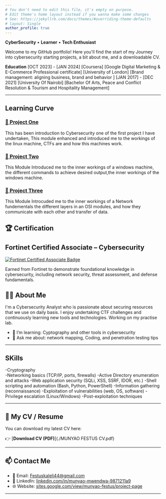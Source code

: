 ```yaml
---
# You don't need to edit this file, it's empty on purpose.
# Edit theme's home layout instead if you wanna make some changes
# See: https://jekyllrb.com/docs/themes/#overriding-theme-defaults
# layout: Single
author_profile: true
---
```



**CyberSecurity** • **Learner** • **Tech Enthusiast**

Welcome to my  GitHub portfolio! Here you'll find the start of my Journey into cybersecurity starting projects, a bit about me, and a downloadable CV.

**Education**
[OCT 2023]  - [JAN 2024]
[Coursera]
[Google  Digital Marketing & E-Commerce Professional certificate]
[University of London] 
[Brand management: aligning business, brand and behavior ]
[JAN 2017]  - [DEC 2021]
[University Of Nairobi]
[Bachelor Of Arts, Peace and Conflict Resolution & Tourism and Hospitality  Management]

---

##  Learning Curve

### [🔗 Project One](https://academy.hackthebox.com/achievement/1809602/18)
This has been introduction to Cybersecurity one of the first project I have undertaken, This module enhanced and introduced me to the workings of the linux machine, CTFs are and how this machines work.

### [🔗 Project Two](https://academy.hackthebox.com/achievement/1809602/34)
This Module Introduced me to the inner workings of a windows machine, the different commands to achieve desired output,the inner workings of the windows machine. 

### [🔗 Project Three](https://academy.hackthebox.com/achievement/1809602/49)
This Module Introcuded me to the inner workings of a Network fundementals the different layers in an OSI modules, and how they communicate with each other and transfer of data.

## 🏆 Certification

## Fortinet Certified Associate – Cybersecurity

[![Fortinet Certified Associate Badge](https://images.credly.com/images/7c137865-5ae4-4b13-901c-2f375eec0c9c/image.png)](https://www.credly.com/badges/0f088e22-b152-4719-9539-682baa7c113d/linked_in_profile)

Earned from Fortinet to demonstrate foundational knowledge in cybersecurity, including network security, threat assessment, and defense fundamentals.


## 👨‍💻 About Me

I'm a Cybersecurity Analyst who is passionate about securing resources that we use on  daily basis. I enjoy undertaking CTF challenges and continuously learning new tools and technologies. Working on my practise lab. 
  
- 🌱 I’m learning: Cyptography and other tools in cybersecurity
- 💬 Ask me about: network mapping, Coding, and penetration testing tips
---
## SKills
-Cryptography                               
-Networking basics (TCP/IP, ports, firewalls)
-Active Directory enumeration and attacks
-Web application security (SQLi, XSS, SSRF, IDOR, etc.)
-Shell scripting and automation (Bash, Python, PowerShell)
-Information gathering (reconnaissance)
-Exploitation of vulnerabilities (web, OS, software)
-Privilege escalation (Linux/Windows)
-Post-exploitation techniques

---

## 📄 My CV / Resume

You can download my latest CV here:

👉 [**Download CV (PDF)**](./MUNYAO FESTUS CV.pdf)


---

## 📫 Contact Me

- 📧 Email: [Festuskaleli44@gmail.com](mailto:Festuskaleli44@gmail.com)  
- 💼 LinkedIn: [linkedin.com/in/munyao-mwendwa-9871211a9](https://www.linkedin.com/in/munyao-mwendwa-9871211a9)  
- 🌐 Website: [sites.google.com/view/munyao-festus/project-page](https://sites.google.com/view/munyao-festus/project-page)


---
